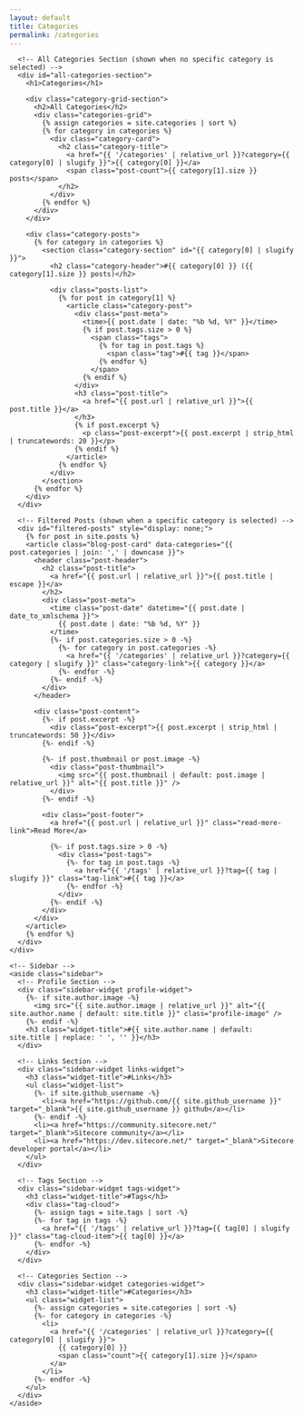 ```yaml
---
layout: default
title: Categories
permalink: /categories
---
```


<div class="home">
  <div class="blog-container">
    <div class="main-content">
      <!-- Dynamic Category Header -->
      <div id="category-header" style="display: none;">
        <h1 id="category-title"></h1>
        <p id="category-description"></p>
      </div>
      
      <!-- All Categories Section (shown when no specific category is selected) -->
      <div id="all-categories-section">
        <h1>Categories</h1>
        
        <div class="category-grid-section">
          <h2>All Categories</h2>
          <div class="categories-grid">
            {% assign categories = site.categories | sort %}
            {% for category in categories %}
              <div class="category-card">
                <h2 class="category-title">
                  <a href="{{ '/categories' | relative_url }}?category={{ category[0] | slugify }}">{{ category[0] }}</a>
                  <span class="post-count">{{ category[1].size }} posts</span>
                </h2>
              </div>
            {% endfor %}
          </div>
        </div>
        
        <div class="category-posts">
          {% for category in categories %}
            <section class="category-section" id="{{ category[0] | slugify }}">
              <h2 class="category-header">#{{ category[0] }} ({{ category[1].size }} posts)</h2>
              
              <div class="posts-list">
                {% for post in category[1] %}
                  <article class="category-post">
                    <div class="post-meta">
                      <time>{{ post.date | date: "%b %d, %Y" }}</time>
                      {% if post.tags.size > 0 %}
                        <span class="tags">
                          {% for tag in post.tags %}
                            <span class="tag">#{{ tag }}</span>
                          {% endfor %}
                        </span>
                      {% endif %}
                    </div>
                    <h3 class="post-title">
                      <a href="{{ post.url | relative_url }}">{{ post.title }}</a>
                    </h3>
                    {% if post.excerpt %}
                      <p class="post-excerpt">{{ post.excerpt | strip_html | truncatewords: 20 }}</p>
                    {% endif %}
                  </article>
                {% endfor %}
              </div>
            </section>
          {% endfor %}
        </div>
      </div>
      
      <!-- Filtered Posts (shown when a specific category is selected) -->
      <div id="filtered-posts" style="display: none;">
        {% for post in site.posts %}
        <article class="blog-post-card" data-categories="{{ post.categories | join: ',' | downcase }}">
          <header class="post-header">
            <h2 class="post-title">
              <a href="{{ post.url | relative_url }}">{{ post.title | escape }}</a>
            </h2>
            <div class="post-meta">
              <time class="post-date" datetime="{{ post.date | date_to_xmlschema }}">
                {{ post.date | date: "%b %d, %Y" }}
              </time>
              {%- if post.categories.size > 0 -%}
                {%- for category in post.categories -%}
                  <a href="{{ '/categories' | relative_url }}?category={{ category | slugify }}" class="category-link">{{ category }}</a>
                {%- endfor -%}
              {%- endif -%}
            </div>
          </header>
          
          <div class="post-content">
            {%- if post.excerpt -%}
              <div class="post-excerpt">{{ post.excerpt | strip_html | truncatewords: 50 }}</div>
            {%- endif -%}
            
            {%- if post.thumbnail or post.image -%}
              <div class="post-thumbnail">
                <img src="{{ post.thumbnail | default: post.image | relative_url }}" alt="{{ post.title }}" />
              </div>
            {%- endif -%}
            
            <div class="post-footer">
              <a href="{{ post.url | relative_url }}" class="read-more-link">Read More</a>
              
              {%- if post.tags.size > 0 -%}
                <div class="post-tags">
                  {%- for tag in post.tags -%}
                    <a href="{{ '/tags' | relative_url }}?tag={{ tag | slugify }}" class="tag-link">#{{ tag }}</a>
                  {%- endfor -%}
                </div>
              {%- endif -%}
            </div>
          </div>
        </article>
        {% endfor %}
      </div>
    </div>
    
    <!-- Sidebar -->
    <aside class="sidebar">
      <!-- Profile Section -->
      <div class="sidebar-widget profile-widget">
        {%- if site.author.image -%}
          <img src="{{ site.author.image | relative_url }}" alt="{{ site.author.name | default: site.title }}" class="profile-image" />
        {%- endif -%}
        <h3 class="widget-title">#{{ site.author.name | default: site.title | replace: ' ', '' }}</h3>
      </div>
      
      <!-- Links Section -->
      <div class="sidebar-widget links-widget">
        <h3 class="widget-title">#Links</h3>
        <ul class="widget-list">
          {%- if site.github_username -%}
            <li><a href="https://github.com/{{ site.github_username }}" target="_blank">{{ site.github_username }} github</a></li>
          {%- endif -%}
          <li><a href="https://community.sitecore.net/" target="_blank">Sitecore community</a></li>
          <li><a href="https://dev.sitecore.net/" target="_blank">Sitecore developer portal</a></li>
        </ul>
      </div>
      
      <!-- Tags Section -->
      <div class="sidebar-widget tags-widget">
        <h3 class="widget-title">#Tags</h3>
        <div class="tag-cloud">
          {%- assign tags = site.tags | sort -%}
          {%- for tag in tags -%}
            <a href="{{ '/tags' | relative_url }}?tag={{ tag[0] | slugify }}" class="tag-cloud-item">{{ tag[0] }}</a>
          {%- endfor -%}
        </div>
      </div>
      
      <!-- Categories Section -->
      <div class="sidebar-widget categories-widget">
        <h3 class="widget-title">#Categories</h3>
        <ul class="widget-list">
          {%- assign categories = site.categories | sort -%}
          {%- for category in categories -%}
            <li>
              <a href="{{ '/categories' | relative_url }}?category={{ category[0] | slugify }}">
                {{ category[0] }} 
                <span class="count">{{ category[1].size }}</span>
              </a>
            </li>
          {%- endfor -%}
        </ul>
      </div>
    </aside>
  </div>
</div>

<script>
document.addEventListener('DOMContentLoaded', function() {
  // Get the category parameter from URL
  const urlParams = new URLSearchParams(window.location.search);
  const selectedCategory = urlParams.get('category');
  
  if (selectedCategory) {
    // Hide the all categories section
    document.getElementById('all-categories-section').style.display = 'none';
    
    // Show the category header and filtered posts
    document.getElementById('category-header').style.display = 'block';
    document.getElementById('filtered-posts').style.display = 'block';
    
    // Update the category title (capitalize first letter and handle dashes)
    const categoryTitle = selectedCategory.replace(/-/g, ' ').replace(/\b\w/g, l => l.toUpperCase());
    document.getElementById('category-title').textContent = categoryTitle;
    
    // Filter posts by the selected category
    const allPosts = document.querySelectorAll('#filtered-posts .blog-post-card');
    let visibleCount = 0;
    
    allPosts.forEach(post => {
      const postCategories = post.getAttribute('data-categories').split(',');
      const hasCategory = postCategories.some(category => category.trim() === selectedCategory.toLowerCase());
      
      if (hasCategory) {
        post.style.display = 'block';
        visibleCount++;
      } else {
        post.style.display = 'none';
      }
    });
    
    // Update the description with post count
    document.getElementById('category-description').textContent = `A collection of ${visibleCount} post${visibleCount !== 1 ? 's' : ''}`;
    
    // Update page title
    document.title = `${categoryTitle} - Categories - {{ site.title }}`;
  } else {
    // Show all categories section
    document.getElementById('all-categories-section').style.display = 'block';
    document.getElementById('category-header').style.display = 'none';
    document.getElementById('filtered-posts').style.display = 'none';
  }
});
</script>

<style>
.categories-page {
  max-width: 1000px;
  margin: 0 auto;
  padding: 40px 20px;
}

.categories-page h1 {
  color: #4a90e2;
  font-size: 2.5rem;
  margin-bottom: 40px;
  text-align: center;
}

.category-grid-section {
  background: white;
  padding: 30px;
  border-radius: 8px;
  box-shadow: 0 2px 8px rgba(0, 0, 0, 0.1);
  margin-bottom: 40px;
}

.category-grid-section h2 {
  color: #333;
  margin-bottom: 20px;
}

.categories-grid {
  display: grid;
  grid-template-columns: repeat(auto-fit, minmax(250px, 1fr));
  gap: 20px;
  margin-bottom: 50px;
}

.category-card {
  background: white;
  padding: 20px;
  border-radius: 8px;
  box-shadow: 0 2px 8px rgba(0, 0, 0, 0.1);
  text-align: center;
  transition: transform 0.3s ease;
}

.category-card:hover {
  transform: translateY(-2px);
}

.category-title a {
  color: #4a90e2;
  text-decoration: none;
  font-size: 1.3rem;
  font-weight: 600;
  transition: color 0.3s ease;
}

.category-title a:hover {
  color: #2c5aa0;
}

.post-count {
  display: block;
  color: #999;
  font-size: 0.9rem;
  margin-top: 5px;
}

.category-section {
  margin-bottom: 50px;
}

.category-header {
  color: #333;
  font-size: 1.8rem;
  margin-bottom: 30px;
  padding-bottom: 10px;
  border-bottom: 2px solid #4a90e2;
}

.category-post {
  background: white;
  padding: 25px;
  margin-bottom: 20px;
  border-radius: 8px;
  box-shadow: 0 2px 8px rgba(0, 0, 0, 0.1);
}

.category-post .post-meta {
  display: flex;
  gap: 15px;
  align-items: center;
  color: #999;
  font-size: 0.9rem;
  margin-bottom: 10px;
  flex-wrap: wrap;
}

.category-post .post-meta .tags {
  display: flex;
  gap: 5px;
  flex-wrap: wrap;
}

.category-post .post-meta .tag {
  background: #4a90e2;
  color: white;
  padding: 2px 6px;
  border-radius: 3px;
  font-size: 0.8rem;
}

.category-post .post-title {
  margin: 0 0 15px 0;
  font-size: 1.3rem;
}

.category-post .post-title a {
  color: #333;
  text-decoration: none;
  transition: color 0.3s ease;
}

.category-post .post-title a:hover {
  color: #4a90e2;
}

.category-post .post-excerpt {
  color: #666;
  line-height: 1.6;
  margin: 0;
}
</style>

